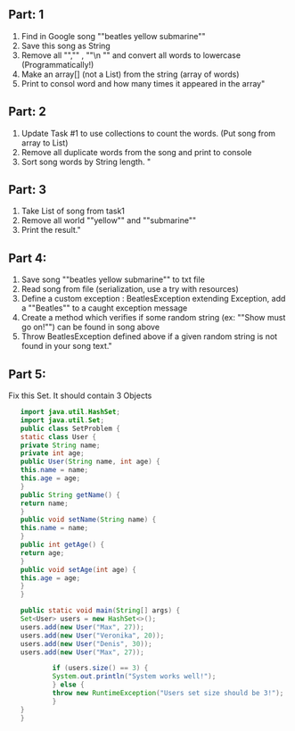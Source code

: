 ## Part: 1
1. Find in Google song ""beatles yellow submarine""
2. Save this song as String
3. Remove all "","" , ""\n "" and convert all words to lowercase (Programmatically!)
4. Make an array[] (not a List) from the string (array of words)
5. Print to consol word and how many times it appeared in the array"
##   Part: 2
1. Update Task #1 to use collections to count the words.  (Put song from array to List)
2. Remove all duplicate words from the song and print to console
3. Sort song words by String length. "

## Part: 3
1. Take List<String> of song from task1
2. Remove all world ""yellow"" and ""submarine""
3. Print the result."                        
##   Part 4:
1. Save song ""beatles yellow submarine"" to txt file
2. Read song from file (serialization, use a try with resources)
3. Define a custom exception : BeatlesException extending Exception, add a ""Beatles"" to a caught exception message
4. Create a method which verifies if some random string (ex: ""Show must go on!"") can be found in song above
5. Throw BeatlesException defined above if a given random string is not found in your song text."
##   Part 5: 
Fix this Set. It should contain 3 Objects

``` java
   import java.util.HashSet;
   import java.util.Set;
   public class SetProblem {
   static class User {
   private String name;
   private int age;
   public User(String name, int age) {
   this.name = name;
   this.age = age;
   }
   public String getName() {
   return name;
   }
   public void setName(String name) {
   this.name = name;
   }
   public int getAge() {
   return age;
   }
   public void setAge(int age) {
   this.age = age;
   }
   }

   public static void main(String[] args) {
   Set<User> users = new HashSet<>();
   users.add(new User("Max", 27));
   users.add(new User("Veronika", 20));
   users.add(new User("Denis", 30));
   users.add(new User("Max", 27));

           if (users.size() == 3) {
           System.out.println("System works well!");
           } else {
           throw new RuntimeException("Users set size should be 3!");
           }
   }
   }
```
